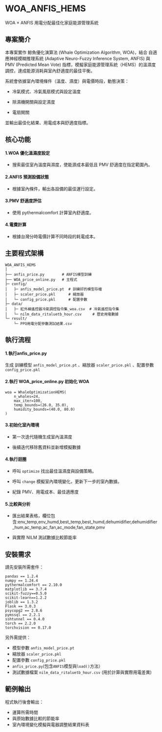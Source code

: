 # WOA_ANFIS_HEMS
WOA × ANFIS 用電分配最佳化家庭能源管理系統

## 專案簡介

本專案實作 鯨魚優化演算法 (Whale Optimization Algorithm, WOA)，結合 自適應神經模糊推理系統 (Adaptive Neuro-Fuzzy Inference System, ANFIS) 與 PMV (Predicted Mean Vote) 指標，模擬家庭能源管理系統（HEMS）的溫濕度調控，達成能源消耗與室內舒適度的最佳平衡。

系統會依據室內環境條件（溫度、濕度）與電價時段，動態決策：

 - 冷氣模式、冷氣風扇模式與設定溫度

 - 除濕機開關與設定濕度

 - 電扇開關

並輸出最佳化結果、用電成本與舒適度指標。

## 核心功能

#### 1.WOA 優化溫濕度設定

 - 搜索最佳室內溫度與濕度，使能源成本最低且 PMV 舒適度在指定範圍內。

#### 2.ANFIS 預測設備狀態

 - 根據室內條件，輸出各設備的最佳運行設定。

#### 3.PMV 舒適度評估

 - 使用 pythermalcomfort 計算室內舒適度。

#### 4.電費計算

 - 根據台灣分時電價計算不同時段的耗電成本。

## 主要程式架構

```
WOA_ANFIS_HEMS
│
├── anfis_price.py        # ANFIS模型訓練
├── WOA_price_online.py   # 主程式
├─ config/
│   ├─ anfis_model_price.pt  # 訓練好的模型存檔
│   ├─ scaler_price.pkl      # 縮放器
│   └─ config_price.pkl      # 配置參數
├─ data/
│   ├─ 紅外線遙控器冷氣調控指令集_woa.csv  # 冷氣遙控指令集
│   └─ nilm_data_ritaluetb_hour.csv     # 歷史用電數據
└─ result/
    └─ PPO用電分配參數測試結果.csv
```

## 執行流程

#### 1.執行anfis_price.py

生成 訓練模型 `anfis_model_price.pt` 、縮放器 `scaler_price.pkl` 、配置參數 `config_price.pkl`

#### 2.執行 WOA_price_online.py 初始化 WOA

```
woa = WhaleOptimizationHEMS(
    n_whales=24,
    max_iter=100,
    temp_bounds=(26.0, 35.0),
    humidity_bounds=(40.0, 80.0)
)
```

#### 3.初始化室內環境

 - 第一次迭代隨機生成室內溫濕度

 - 後續迭代移除舊資料並新增模擬數據

#### 4.執行迴圈

 - 呼叫 `optimize` 找出最佳溫濕度與設備策略。

 - 呼叫 `change` 模擬室內環境變化，更新下一步的室內數據。

 - 紀錄 PMV、用電成本、最佳適應度

#### 5.比較與分析

 - 匯出結果表格，欄位包含:env_temp,env_humd,best_temp,best_humd,dehumidifier,dehumidifier_hum,ac_temp,ac_fan,ac_mode,fan_state,pmv

 - 與實際 NILM 測試數據比較節能率

## 安裝需求

請先安裝所需套件：
```
pandas == 1.2.4
numpy == 1.24.4
pythermalcomfort == 2.10.0
matplotlib == 3.7.4
scikit-fuzzy==0.5.0
scikit-learn==1.2.2
joblib == 1.3.2
Flask == 3.0.3
psycopg2 == 2.8.6
pymssql == 2.2.1
sshtunnel == 0.4.0
torch == 2.2.0
torchvision == 0.17.0
```

另外需提供：
 
 - 模型參數 `anfis_model_price.pt`
 - 縮放器 `scaler_price.pkl`
 - 配置參數 `config_price.pkl`
 - `anfis_price.py`(包含`ANFIS`模型與`load()`方法）
 - 測試數據檔案 `nilm_data_ritaluetb_hour.csv` (用於計算與實際用電差異)

## 範例輸出

程式執行後會輸出：

 - 運算所需時間
 - 與原始數據比較的節能率
 - 室內環境變化模擬與電器調整結果資料表
